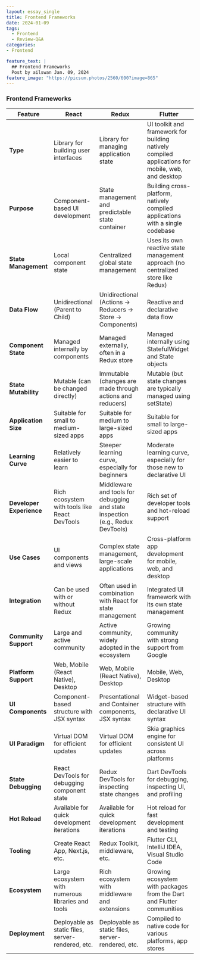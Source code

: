 ```yaml
---
layout: essay_single
title: Frontend Frameworks
date: 2024-01-09
tags:
  - Frontend
  - Review-Q&A
categories:
- Frontend

feature_text: |
  ## Frontend Frameworks
  Post by ailswan Jan. 09, 2024
feature_image: "https://picsum.photos/2560/600?image=865"
---
```



### Frontend Frameworks

| Feature                  | React                                                | Redux                                                    | Flutter                                                      |
| ------------------------ | ---------------------------------------------------- | -------------------------------------------------------- | ------------------------------------------------------------ |
| **Type**                 | Library for building user interfaces                 | Library for managing application state                   | UI toolkit and framework for building natively compiled applications for mobile, web, and desktop                              |
| **Purpose**              | Component-based UI development                       | State management and predictable state container        | Building cross-platform, natively compiled applications with a single codebase                                            |
| **State Management**     | Local component state                                | Centralized global state management                      | Uses its own reactive state management approach (no centralized store like Redux)                                         |
| **Data Flow**            | Unidirectional (Parent to Child)                     | Unidirectional (Actions -> Reducers -> Store -> Components) | Reactive and declarative data flow                            |
| **Component State**      | Managed internally by components                     | Managed externally, often in a Redux store                | Managed internally using StatefulWidget and State objects     |
| **State Mutability**     | Mutable (can be changed directly)                    | Immutable (changes are made through actions and reducers) | Mutable (but state changes are typically managed using setState) |
| **Application Size**     | Suitable for small to medium-sized apps              | Suitable for medium to large-sized apps                   | Suitable for small to large-sized apps                        |
| **Learning Curve**       | Relatively easier to learn                           | Steeper learning curve, especially for beginners         | Moderate learning curve, especially for those new to declarative UI                                                      |
| **Developer Experience** | Rich ecosystem with tools like React DevTools        | Middleware and tools for debugging and state inspection (e.g., Redux DevTools) | Rich set of developer tools and hot-reload support               |
| **Use Cases**            | UI components and views                              | Complex state management, large-scale applications      | Cross-platform app development for mobile, web, and desktop    |
| **Integration**          | Can be used with or without Redux                     | Often used in combination with React for state management | Integrated UI framework with its own state management           |
| **Community Support**    | Large and active community                           | Active community, widely adopted in the ecosystem        | Growing community with strong support from Google               |
| **Platform Support**     | Web, Mobile (React Native), Desktop                  | Web, Mobile (React Native), Desktop                      | Mobile, Web, Desktop                                           |
| **UI Components**        | Component-based structure with JSX syntax            | Presentational and Container components, JSX syntax     | Widget-based structure with declarative UI syntax              |
| **UI Paradigm**          | Virtual DOM for efficient updates                   | Virtual DOM for efficient updates                        | Skia graphics engine for consistent UI across platforms        |
| **State Debugging**      | React DevTools for debugging component state         | Redux DevTools for inspecting state changes               | Dart DevTools for debugging, inspecting UI, and profiling       |
| **Hot Reload**           | Available for quick development iterations          | Available for quick development iterations              | Hot reload for fast development and testing                    |
| **Tooling**              | Create React App, Next.js, etc.                     | Redux Toolkit, middleware, etc.                         | Flutter CLI, IntelliJ IDEA, Visual Studio Code                  |
| **Ecosystem**            | Large ecosystem with numerous libraries and tools   | Rich ecosystem with middleware and extensions           | Growing ecosystem with packages from the Dart and Flutter communities |
| **Deployment**           | Deployable as static files, server-rendered, etc.    | Deployable as static files, server-rendered, etc.        | Compiled to native code for various platforms, app stores       |
